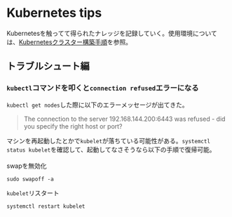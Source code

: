 # Kubernetes tips
Kubernetesを触ってて得られたナレッジを記録していく。使用環境については、[Kubernetesクラスター構築手順](Kubernetesクラスター構築手順.md)を参照。



## トラブルシュート編

### `kubectl`コマンドを叩くと`connection refused`エラーになる
`kubectl get nodes`した際に以下のエラーメッセージが出てきた。
>The connection to the server 192.168.144.200:6443 was refused - did you specify the right host or port?

マシンを再起動したとかで`kubelet`が落ちている可能性がある。`systemctl status kubelet`を確認して、起動してなさそうなら以下の手順で復帰可能。  
<br>
swapを無効化
```
sudo swapoff -a
```
`kubelet`リスタート
```
systemctl restart kubelet
```
